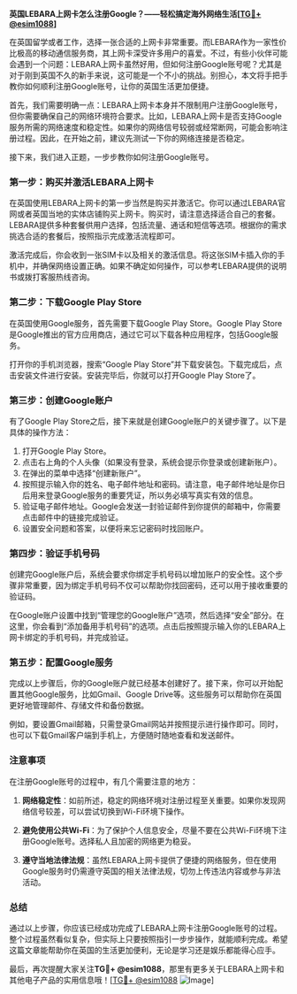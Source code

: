 **英国LEBARA上网卡怎么注册Google？——轻松搞定海外网络生活[[TG💪+ @esim1088](https://t.me/s/esim1088)]**

在英国留学或者工作，选择一张合适的上网卡非常重要。而LEBARA作为一家性价比极高的移动通信服务商，其上网卡深受许多用户的喜爱。不过，有些小伙伴可能会遇到一个问题：LEBARA上网卡虽然好用，但如何注册Google账号呢？尤其是对于刚到英国不久的新手来说，这可能是一个不小的挑战。别担心，本文将手把手教你如何顺利注册Google账号，让你的英国生活更加便捷。

首先，我们需要明确一点：LEBARA上网卡本身并不限制用户注册Google账号，但你需要确保自己的网络环境符合要求。比如，LEBARA上网卡是否支持Google服务所需的网络速度和稳定性。如果你的网络信号较弱或经常断网，可能会影响注册过程。因此，在开始之前，建议先测试一下你的网络连接是否稳定。

接下来，我们进入正题，一步步教你如何注册Google账号。

### 第一步：购买并激活LEBARA上网卡

在英国使用LEBARA上网卡的第一步当然是购买并激活它。你可以通过LEBARA官网或者英国当地的实体店铺购买上网卡。购买时，请注意选择适合自己的套餐。LEBARA提供多种套餐供用户选择，包括流量、通话和短信等选项。根据你的需求挑选合适的套餐后，按照指示完成激活流程即可。

激活完成后，你会收到一张SIM卡以及相关的激活信息。将这张SIM卡插入你的手机中，并确保网络设置正确。如果不确定如何操作，可以参考LEBARA提供的说明书或拨打客服热线咨询。

### 第二步：下载Google Play Store

在英国使用Google服务，首先需要下载Google Play Store。Google Play Store是Google推出的官方应用商店，通过它可以下载各种应用程序，包括Google服务。

打开你的手机浏览器，搜索“Google Play Store”并下载安装包。下载完成后，点击安装文件进行安装。安装完毕后，你就可以打开Google Play Store了。

### 第三步：创建Google账户

有了Google Play Store之后，接下来就是创建Google账户的关键步骤了。以下是具体的操作方法：

1. 打开Google Play Store。
2. 点击右上角的个人头像（如果没有登录，系统会提示你登录或创建新账户）。
3. 在弹出的菜单中选择“创建新账户”。
4. 按照提示输入你的姓名、电子邮件地址和密码。请注意，电子邮件地址是你日后用来登录Google服务的重要凭证，所以务必填写真实有效的信息。
5. 验证电子邮件地址。Google会发送一封验证邮件到你提供的邮箱中，你需要点击邮件中的链接完成验证。
6. 设置安全问题和答案，以便将来忘记密码时找回账户。

### 第四步：验证手机号码

创建完Google账户后，系统会要求你绑定手机号码以增加账户的安全性。这个步骤非常重要，因为绑定手机号码不仅可以帮助你找回密码，还可以用于接收重要的验证码。

在Google账户设置中找到“管理您的Google账户”选项，然后选择“安全”部分。在这里，你会看到“添加备用手机号码”的选项。点击后按照提示输入你的LEBARA上网卡绑定的手机号码，并完成验证。

### 第五步：配置Google服务

完成以上步骤后，你的Google账户就已经基本创建好了。接下来，你可以开始配置其他Google服务，比如Gmail、Google Drive等。这些服务可以帮助你在英国更好地管理邮件、存储文件和备份数据。

例如，要设置Gmail邮箱，只需登录Gmail网站并按照提示进行操作即可。同时，也可以下载Gmail客户端到手机上，方便随时随地查看和发送邮件。

### 注意事项

在注册Google账号的过程中，有几个需要注意的地方：

1. **网络稳定性**：如前所述，稳定的网络环境对注册过程至关重要。如果你发现网络信号较差，可以尝试切换到Wi-Fi环境下操作。
   
2. **避免使用公共Wi-Fi**：为了保护个人信息安全，尽量不要在公共Wi-Fi环境下注册Google账号。选择私人且加密的网络更为稳妥。

3. **遵守当地法律法规**：虽然LEBARA上网卡提供了便捷的网络服务，但在使用Google服务时仍需遵守英国的相关法律法规，切勿上传违法内容或参与非法活动。

### 总结

通过以上步骤，你应该已经成功完成了LEBARA上网卡注册Google账号的过程。整个过程虽然看似复杂，但实际上只要按照指引一步步操作，就能顺利完成。希望这篇文章能帮助你在英国的生活更加便利，无论是学习还是娱乐都能得心应手。

最后，再次提醒大家关注**TG💪+ @esim1088**，那里有更多关于LEBARA上网卡和其他电子产品的实用信息哦！[[TG💪+ @esim1088](https://t.me/s/esim1088) ![Image](https://i.postimg.cc/4NQfJmqS/Snipaste-2025-05-13-00-14-12.png)]